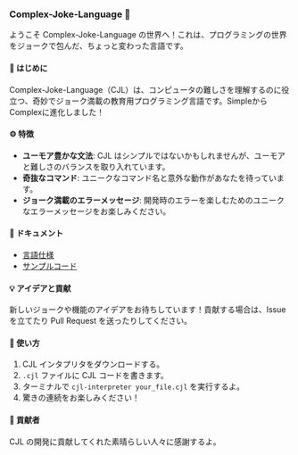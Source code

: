 ### Complex-Joke-Language 🤪

ようこそ Complex-Joke-Language の世界へ！これは、プログラミングの世界をジョークで包んだ、ちょっと変わった言語です。

#### 🚀 はじめに

Complex-Joke-Language（CJL）は、コンピュータの難しさを理解するのに役立つ、奇妙でジョーク満載の教育用プログラミング言語です。SimpleからComplexに進化しました！

#### ⚙️ 特徴

- **ユーモア豊かな文法**: CJL はシンプルではないかもしれませんが、ユーモアと難しさのバランスを取り入れています。
- **奇抜なコマンド**: ユニークなコマンド名と意外な動作があなたを待っています。
- **ジョーク満載のエラーメッセージ**: 開発時のエラーを楽しむためのユニークなエラーメッセージをお楽しみください。

#### 📖 ドキュメント

- [言語仕様](link_to_spec)
- [サンプルコード](link_to_samples)

#### 💡 アイデアと貢献

新しいジョークや機能のアイデアをお待ちしています！貢献する場合は、Issue を立てたり Pull Request を送ったりしてください。

#### 🤖 使い方

1. CJL インタプリタをダウンロードする。
2. `.cjl` ファイルに CJL コードを書きます。
3. ターミナルで `cjl-interpreter your_file.cjl` を実行するよ。
4. 驚きの連続をお楽しみください！

#### 🎉 貢献者

CJL の開発に貢献してくれた素晴らしい人々に感謝するよ。
